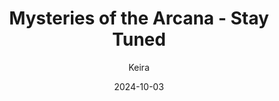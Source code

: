 ---
title: 'Mysteries of the Arcana - Stay Tuned'
alt: 'Mysteries of the Arcana'
date: '2024-10-03'
author: 'Keira'
artist: 'Keira'
---